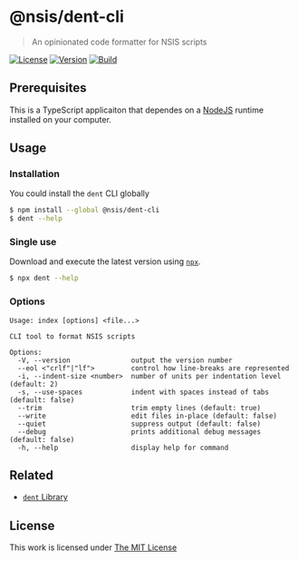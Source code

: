 # @nsis/dent-cli

> An opinionated code formatter for NSIS scripts

[![License](https://img.shields.io/github/license/idleberg/node-dent-cli?color=blue&style=for-the-badge)](https://github.com/idleberg/node-dent-cli/blob/main/LICENSE)
[![Version](https://img.shields.io/npm/v/@nsis/dent-cli?style=for-the-badge)](https://www.npmjs.org/package/@nsis/dent-cli)
[![Build](https://img.shields.io/github/actions/workflow/status/idleberg/node-dent-cli/default.yml?style=for-the-badge)](https://github.com/idleberg/node-dent-cli/actions)

## Prerequisites

This is a TypeScript applicaiton that dependes on a [NodeJS](https://nodejs.org) runtime installed on your computer.

## Usage

### Installation

You could install the `dent` CLI globally

```sh
$ npm install --global @nsis/dent-cli
$ dent --help
```

### Single use

Download and execute the latest version using [`npx`](https://medium.com/@maybekatz/introducing-npx-an-npm-package-runner-55f7d4bd282b).

```sh
$ npx dent --help
```

### Options

```
Usage: index [options] <file...>

CLI tool to format NSIS scripts

Options:
  -V, --version               output the version number
  --eol <"crlf"|"lf">         control how line-breaks are represented
  -i, --indent-size <number>  number of units per indentation level (default: 2)
  -s, --use-spaces            indent with spaces instead of tabs (default: false)
  --trim                      trim empty lines (default: true)
  --write                     edit files in-place (default: false)
  --quiet                     suppress output (default: false)
  --debug                     prints additional debug messages (default: false)
  -h, --help                  display help for command
```

## Related

- [`dent` Library](https://www.npmjs.com/package/@nsis/dent)

## License

This work is licensed under [The MIT License](LICENSE)
  
